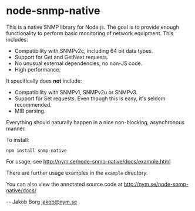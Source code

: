 node-snmp-native
================

This is a native SNMP library for Node.js. The goal is to provide
enough functionality to perform basic monitoring of network equipment. This
includes:

 - Compatibility with SNMPv2c, including 64 bit data types.
 - Support for Get and GetNext requests.
 - No unusual external dependencies, no non-JS code.
 - High performance.

It specifically does **not** include:

 - Compatibility with SNMPv1, SNMPv2u or SNMPv3.
 - Support for Set requests. Even though this is easy, it's seldom recommended.
 - MIB parsing.

Everything should naturally happen in a nice non-blocking, asynchronous manner.

To install:

    npm install snmp-native

For usage, see http://nym.se/node-snmp-native/docs/example.html

There are further usage examples in the `example` directory.

You can also view the annotated source code at http://nym.se/node-snmp-native/docs/

-- 
Jakob Borg
jakob@nym.se
